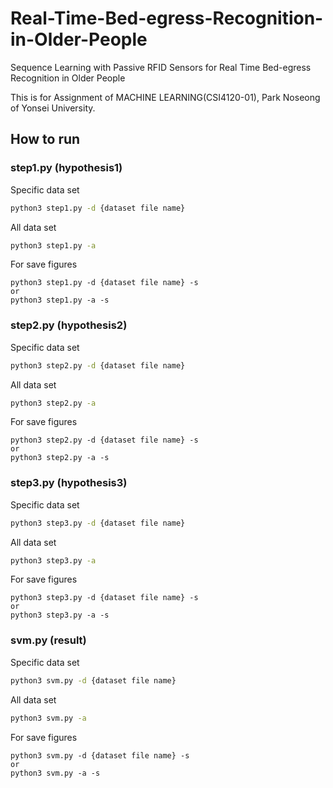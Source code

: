# Real-Time-Bed-egress-Recognition-in-Older-People

Sequence Learning with Passive RFID Sensors for Real Time Bed-egress Recognition in Older People

This is for Assignment of MACHINE LEARNING(CSI4120-01), Park Noseong of Yonsei University.

## How to run

### step1.py (hypothesis1)
Specific data set 
```bash
python3 step1.py -d {dataset file name}
```

All data set 
```bash
python3 step1.py -a
```

For save figures
```
python3 step1.py -d {dataset file name} -s
or 
python3 step1.py -a -s
```


### step2.py (hypothesis2)
Specific data set 
```bash
python3 step2.py -d {dataset file name}
```

All data set 
```bash
python3 step2.py -a
```

For save figures
```
python3 step2.py -d {dataset file name} -s
or 
python3 step2.py -a -s
```


### step3.py (hypothesis3)
Specific data set 
```bash
python3 step3.py -d {dataset file name}
```

All data set 
```bash
python3 step3.py -a
```

For save figures
```
python3 step3.py -d {dataset file name} -s
or 
python3 step3.py -a -s
```


### svm.py (result)
Specific data set 
```bash
python3 svm.py -d {dataset file name}
```

All data set 
```bash
python3 svm.py -a
```

For save figures
```
python3 svm.py -d {dataset file name} -s
or 
python3 svm.py -a -s
```